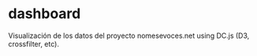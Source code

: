 # dashboard
Visualización de los datos del proyecto nomesevoces.net using DC.js (D3, crossfilter, etc). 
